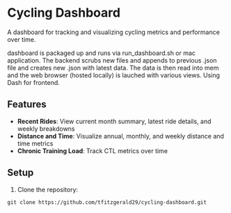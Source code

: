 # Cycling Dashboard

A dashboard for tracking and visualizing cycling metrics and performance over time.

dashboard is packaged up and runs via run_dashboard.sh or mac application. The backend scrubs new files and appends to previous .json file and creates new .json with latest data. The data is then read into mem and the web browser (hosted locally) is lauched with various views. Using Dash for frontend.

## Features

- **Recent Rides**: View current month summary, latest ride details, and weekly breakdowns
- **Distance and Time**: Visualize annual, monthly, and weekly distance and time metrics
- **Chronic Training Load**: Track CTL metrics over time

## Setup

1. Clone the repository:
```
git clone https://github.com/tfitzgerald29/cycling-dashboard.git
```

